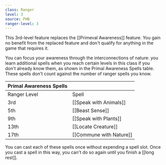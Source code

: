 ```yaml
---
class: Ranger
level: 3
source: PHB
ranger-level: 3
---
```


This 3rd-level feature replaces the [[Primeval Awareness]] feature. You gain no benefit from the replaced feature and don't qualify for anything in the game that requires it.

You can focus your awareness through the interconnections of nature: you learn additional spells when you reach certain levels in this class if you don't already know them, as shown in the Primal Awareness Spells table. These spells don't count against the number of ranger spells you know.

| Primal Awareness Spells |                         |
| ----------------------- | ----------------------- |
| Ranger Level            | Spell                   |
| 3rd                     | [[Speak with Animals]]  |
| 5th                     | [[Beast Sense]]         |
| 9th                     | [[Speak with Plants]]   |
| 13th                    | [[Locate Creature]]     |
| 17th                    | [[Commune with Nature]] |

You can cast each of these spells once without expending a spell slot. Once you cast a spell in this way, you can't do so again until you finish a [[long rest]].
